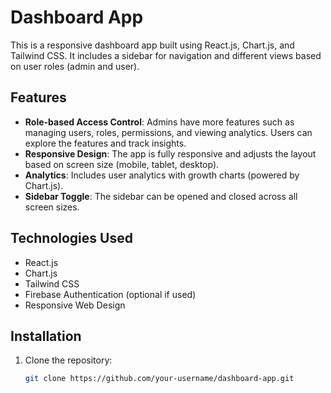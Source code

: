 # Dashboard App

This is a responsive dashboard app built using React.js, Chart.js, and Tailwind CSS. It includes a sidebar for navigation and different views based on user roles (admin and user).

## Features

- **Role-based Access Control**: Admins have more features such as managing users, roles, permissions, and viewing analytics. Users can explore the features and track insights.
- **Responsive Design**: The app is fully responsive and adjusts the layout based on screen size (mobile, tablet, desktop).
- **Analytics**: Includes user analytics with growth charts (powered by Chart.js).
- **Sidebar Toggle**: The sidebar can be opened and closed across all screen sizes.

## Technologies Used

- React.js
- Chart.js
- Tailwind CSS
- Firebase Authentication (optional if used)
- Responsive Web Design

## Installation

1. Clone the repository:
   ```bash
   git clone https://github.com/your-username/dashboard-app.git
